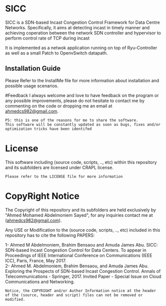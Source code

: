 # SICC
SICC is a SDN-based Incast Congestion Control Framework for Data Centre Networks. 
Specifically, it aims at detecting incast in timely manner and achieving coperation between the network SDN controller and hypervisor to perform control rate of TCP during incast 

It is implemented as a netwok application running on top of Ryu-Controller as well as a small Patch to OpenvSwitch datapath.

## Installation Guide
Please Refer to the InstallMe file for more information about installation and possible usage scenarios.

#Feedback
I always welcome and love to have feedback on the program or any possible improvements, please do not hesitate to contact me by commenting on the code or dropping me an email at ahmedcs982@gmail.com.  
```
PS: this is one of the reasons for me to share the software.  
This software will be constantly updated as soon as bugs, fixes and/or optimization tricks have been identifed
```

# License
This software including (source code, scripts, .., etc) within this repository and its subfolders are licensed under CRAPL license.
```
Please refer to the LICENSE file for more information
```

# CopyRight Notice
The Copyright of this repository and its subfolders are held exclusively by "Ahmed Mohamed Abdelmoniem Sayed", for any inquiries contact me at (ahmedcs982@gmail.com).

Any USE or Modification to the (source code, scripts, .., etc) included in this repository has to cite the following PAPERS:  

1- Ahmed M Abdelmoniem, Brahim Bensaou and Amuda James Abu. SICC: SDN-based Incast Congestion Control for Data Centers. To appear in Proceedings of IEEE International
Conference on Communications (IEEE ICC), Paris, France, May 2017.  
2- Ahmed M. Abdelmoniem, Brahim Bensaou, and Amuda James Abu. Exploring the Prospects of SDN-based Incast Congestion Control. Annals of Telecommunications - Springer, 2017. Invited Paper - Special Issue on Cloud Communications and Networking.
```
Notice, the COPYRIGHT and/or Author Information notice at the header of the (source, header and script) files can not be removed or modified.
```
